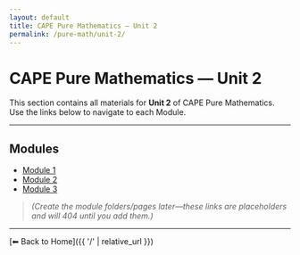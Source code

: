 ```yaml
---
layout: default
title: CAPE Pure Mathematics — Unit 2
permalink: /pure-math/unit-2/
---
```


# CAPE Pure Mathematics — Unit 2

This section contains all materials for **Unit 2** of CAPE Pure Mathematics.  
Use the links below to navigate to each Module.

---

## Modules

- <a class="btn" href="{{ '/pure-math/unit-2/module-1/' | relative_url }}">Module 1</a>
- <a class="btn" href="{{ '/pure-math/unit-2/module-2/' | relative_url }}">Module 2</a>
- <a class="btn" href="{{ '/pure-math/unit-2/module-3/' | relative_url }}">Module 3</a>

> *(Create the module folders/pages later—these links are placeholders and will 404 until you add them.)*

---

[⬅ Back to Home]({{ '/' | relative_url }})
